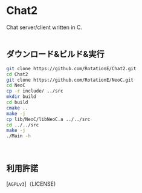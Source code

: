 # Chat2
Chat server/client written in C.
<br>
<br>

## ダウンロード&ビルド&実行
```sh
git clone https://github.com/RotationE/Chat2.git
cd Chat2
git clone https://github.com/RotationE/NeoC.git
cd NeoC
cp -r include/ ../src
mkdir build
cd build
cmake ..
make -j                                                                        
cp lib/NeoC/libNeoC.a ../../src
cd ../../src
make -j
./Main -h
```
<br>

## 利用許諾
[`AGPLv3`]（LICENSE)

